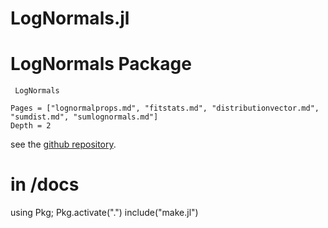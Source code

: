 # LogNormals.jl

# LogNormals Package

```@docs
 LogNormals
```

```@contents
Pages = ["lognormalprops.md", "fitstats.md", "distributionvector.md", 
"sumdist.md", "sumlognormals.md"]
Depth = 2
```

see the [github repository](https://github.com/bgctw/LogNormals.jl).

# in <package>/docs
using Pkg; Pkg.activate(".")
include("make.jl")